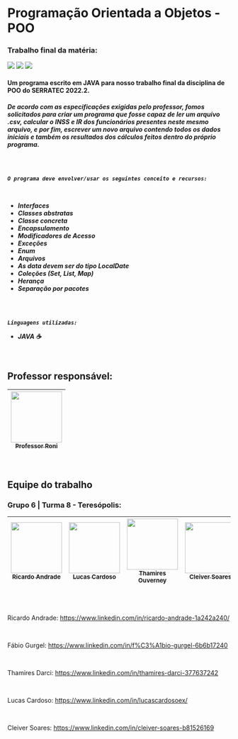 # Programação Orientada a Objetos - POO
### Trabalho final da matéria:
<img src="https://img.shields.io/badge/Versão-1.2.0-darkblue"/> <img src="https://img.shields.io/badge/Data%20de%20lançamento:-16_de_Setembro-darkred">
<img src="https://img.shields.io/badge/Última_Modificação:-16_de_Setembro-yellow"/>
</p>

<h4> Um programa escrito em JAVA para nosso trabalho final da disciplina de POO do SERRATEC 2022.2. </h4>
<h5> De acordo com as especificações exigidas pelo professor, fomos solicitados para criar um programa que fosse capaz de ler um arquivo .csv, calcular o INSS e IR
dos funcionários presentes neste mesmo arquivo, e por fim, escrever um novo arquivo contendo todos os dados iniciais e também os resultados dos cálculos feitos
dentro do próprio programa.
<br>

<br><br>


`O programa deve envolver/usar os seguintes conceito e recursos:`

<br>

- Interfaces
- Classes abstratas
- Classe concreta
- Encapsulamento
- Modificadores de Acesso
- Exceções
- Enum
- Arquivos
- As data devem ser do tipo LocalDate
- Coleções (Set, List, Map)
- Herança
- Separação por pacotes

<br><br>

`Linguagens utilizadas:`<br>
- JAVA :coffee:<br><br><br>

## Professor responsável:
| [<img src="https://avatars.githubusercontent.com/u/102525341?v=4" width=115><br><sub>Professor Roni</sub>](https://github.com/roni-inf) |
 | :---: |
 
<br>

## Equipe do trabalho
### Grupo 6 | Turma 8 - Teresópolis:

| [<img src="https://avatars.githubusercontent.com/u/103470533?v=4" width=115><br><sub>Ricardo Andrade</sub>](https://github.com/ric-cfan) |  [<img src="https://avatars.githubusercontent.com/u/110869594?v=4" width=115><br><sub>Lucas Cardoso</sub>](https://github.com/LucasCardosoEx) |  [<img src="https://avatars.githubusercontent.com/u/110869558?v=4" width=115><br><sub>Thamires Ouverney</sub>](https://github.com/ThamiresOD) |  [<img src="https://avatars.githubusercontent.com/u/110869785?v=4" width=115><br><sub>Cleiver Soares</sub>](https://github.com/CleiverSoares) |  [<img src="https://avatars.githubusercontent.com/u/110734237?v=4" width=115><br><sub>Fábio Gurgel</sub>](https://github.com/Fabio-Gurgel) | 
| :---: | :---: | :---: | :---: | :---: |

<br><br>

Ricardo Andrade:
https://www.linkedin.com/in/ricardo-andrade-1a242a240/

<br>

Fábio Gurgel:
https://www.linkedin.com/in/f%C3%A1bio-gurgel-6b6b17240

<br>

Thamires Darci:
https://www.linkedin.com/in/thamires-darci-377637242

<br>

Lucas Cardoso:
https://www.linkedin.com/in/lucascardosoex/

<br>

Cleiver Soares:
https://www.linkedin.com/in/cleiver-soares-b81526169

<br>
